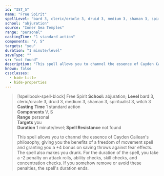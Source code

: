 ```yaml
---
id: "IST_5"
name: "Free Spirit"
spellLevel: "bard 3, cleric/oracle 3, druid 3, medium 3, shaman 3, spiritualist 3, witch 3"
school: "abjuration"
source: "Inner Sea Temples"
range: "personal"
castingTime: "1 standard action"
components: "V, S"
targets: "you"
duration: "1 minute/level"
saveType: ""
sr: "not found"
description: "This spell allows you to channel the essence of Cayden Cailean's philosophy, giving you the benefits of a freedom of movement spell and granting you a +4 bonus on saving throws against fear effects. The spell also makes you drunk. For the duration of the spell, you take a -2 penalty on attack rolls, ability checks, skill checks, and concentration checks. If you somehow remove or avoid these penalties, the spell's duration ends."
known: false
cssclasses:
  - hide-title
  - hide-properties
---
```


> [!spellbook-spell-block] Free Spirit
> **School:** abjuration; **Level** bard 3, cleric/oracle 3, druid 3, medium 3, shaman 3, spiritualist 3, witch 3
> **Casting Time** 1 standard action  
> **Components** V, S  
> **Range** personal  
> **Targets** you  
> **Duration** 1 minute/level; **Spell Resistance** not found
> 
> This spell allows you to channel the essence of Cayden Cailean's philosophy, giving you the benefits of a freedom of movement spell and granting you a +4 bonus on saving throws against fear effects. The spell also makes you drunk. For the duration of the spell, you take a -2 penalty on attack rolls, ability checks, skill checks, and concentration checks. If you somehow remove or avoid these penalties, the spell's duration ends.